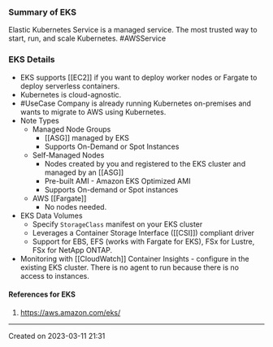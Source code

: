### Summary of EKS
Elastic Kubernetes Service is a managed service. The most trusted way to start, run, and scale Kubernetes. #AWSService 
### EKS Details
- EKS supports [[EC2]] if you want to deploy worker nodes or Fargate to deploy serverless containers.
- Kubernetes is cloud-agnostic.
- #UseCase Company is already running Kubernetes on-premises and wants to migrate to AWS using Kubernetes.
- Note Types
	- Managed Node Groups
		- [[ASG]] managed by EKS
		- Supports On-Demand or Spot Instances
	- Self-Managed Nodes
		- Nodes created by you and registered to the EKS cluster and managed by an [[ASG]]
		- Pre-built AMI - Amazon EKS Optimized AMI
		- Supports On-demand or Spot instances
	- AWS [[Fargate]]
		- No nodes needed.
- EKS Data Volumes
	- Specify `StorageClass` manifest on your EKS cluster
	- Leverages a Container Storage Interface ([[CSI]]) compliant driver
	- Support for EBS, EFS (works with Fargate for EKS), FSx for Lustre, FSx for NetApp ONTAP.
- Monitoring with [[CloudWatch]] Container Insights -  configure in the existing EKS cluster. There is no agent to run because there is no access to instances. 
#### References for EKS
1. https://aws.amazon.com/eks/

---
Created on 2023-03-11 21:31